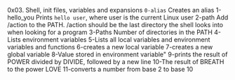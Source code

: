 0x03. Shell, init files, variables and expansions
`0-alias` Creates an alias
 1-hello_you  Prints `hello user`, where user is the current Linux user
 2-path   Add /action to the PATH. /action should be the last directory the shell looks into when looking for a program
 3-Paths  Number of directories in the PATH
 4-Lists environment variables
 5-Lists all local variables and environment variables and functions
 6-creates a new local variable
 7-creates a new global variable
 8-Value stored in environment variable"
 9-prints the result of POWER divided by DIVIDE, followed by a new line
 10-The result of BREATH to the power LOVE
 11-converts a number from base 2 to base 10
